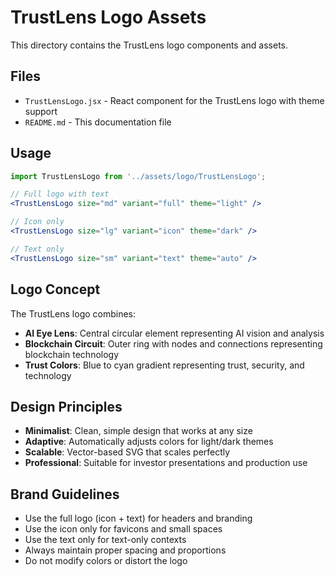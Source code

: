 # TrustLens Logo Assets

This directory contains the TrustLens logo components and assets.

## Files

- `TrustLensLogo.jsx` - React component for the TrustLens logo with theme support
- `README.md` - This documentation file

## Usage

```jsx
import TrustLensLogo from '../assets/logo/TrustLensLogo';

// Full logo with text
<TrustLensLogo size="md" variant="full" theme="light" />

// Icon only
<TrustLensLogo size="lg" variant="icon" theme="dark" />

// Text only
<TrustLensLogo size="sm" variant="text" theme="auto" />
```

## Logo Concept

The TrustLens logo combines:
- **AI Eye Lens**: Central circular element representing AI vision and analysis
- **Blockchain Circuit**: Outer ring with nodes and connections representing blockchain technology
- **Trust Colors**: Blue to cyan gradient representing trust, security, and technology

## Design Principles

- **Minimalist**: Clean, simple design that works at any size
- **Adaptive**: Automatically adjusts colors for light/dark themes
- **Scalable**: Vector-based SVG that scales perfectly
- **Professional**: Suitable for investor presentations and production use

## Brand Guidelines

- Use the full logo (icon + text) for headers and branding
- Use the icon only for favicons and small spaces
- Use the text only for text-only contexts
- Always maintain proper spacing and proportions
- Do not modify colors or distort the logo
